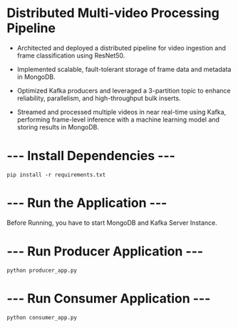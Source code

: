 # Distributed Multi-video Processing Pipeline

- Architected and deployed a distributed pipeline for video ingestion and frame classification using ResNet50.

- Implemented scalable, fault-tolerant storage of frame data and metadata in MongoDB.

- Optimized Kafka producers and leveraged a 3-partition topic to enhance reliability, parallelism, and high-throughput bulk inserts.

- Streamed and processed multiple videos in near real-time using Kafka, performing frame-level inference with a machine learning model and storing results in MongoDB.

# --- Install Dependencies ---
```
pip install -r requirements.txt
```
# --- Run the Application ---
Before Running, you have to start MongoDB and Kafka Server Instance.

# --- Run Producer Application ---
```
python producer_app.py
```
# --- Run Consumer Application ---
```
python consumer_app.py
```
